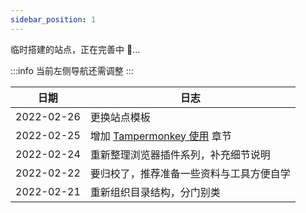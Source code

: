 ```yaml
---
sidebar_position: 1
---
```


临时搭建的站点，正在完善中 🔨...

:::info 
当前左侧导航还需调整
:::

| 日期       | 日志                                     |
| ---------- | ---------------------------------------- |
| 2022-02-26 | 更换站点模板     |
| 2022-02-25 | 增加 [Tampermonkey 使用](./浏览器/Tampermonkey使用.md) 章节     |
| 2022-02-24 | 重新整理浏览器插件系列，补充细节说明     |
| 2022-02-22 | 要归校了，推荐准备一些资料与工具方便自学 |
| 2022-02-21 | 重新组织目录结构，分门别类               |
